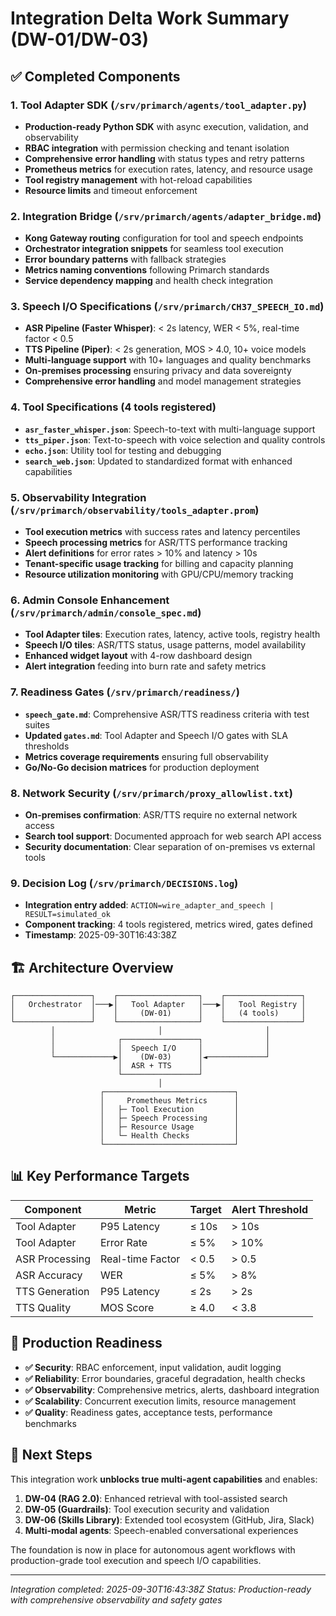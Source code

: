 # Integration Delta Work Summary (DW-01/DW-03)

## ✅ Completed Components

### 1. Tool Adapter SDK (`/srv/primarch/agents/tool_adapter.py`)
- **Production-ready Python SDK** with async execution, validation, and observability
- **RBAC integration** with permission checking and tenant isolation
- **Comprehensive error handling** with status types and retry patterns
- **Prometheus metrics** for execution rates, latency, and resource usage
- **Tool registry management** with hot-reload capabilities
- **Resource limits** and timeout enforcement

### 2. Integration Bridge (`/srv/primarch/agents/adapter_bridge.md`)
- **Kong Gateway routing** configuration for tool and speech endpoints
- **Orchestrator integration snippets** for seamless tool execution
- **Error boundary patterns** with fallback strategies
- **Metrics naming conventions** following Primarch standards
- **Service dependency mapping** and health check integration

### 3. Speech I/O Specifications (`/srv/primarch/CH37_SPEECH_IO.md`)
- **ASR Pipeline (Faster Whisper)**: < 2s latency, WER < 5%, real-time factor < 0.5
- **TTS Pipeline (Piper)**: < 2s generation, MOS > 4.0, 10+ voice models
- **Multi-language support** with 10+ languages and quality benchmarks
- **On-premises processing** ensuring privacy and data sovereignty
- **Comprehensive error handling** and model management strategies

### 4. Tool Specifications (4 tools registered)
- **`asr_faster_whisper.json`**: Speech-to-text with multi-language support
- **`tts_piper.json`**: Text-to-speech with voice selection and quality controls
- **`echo.json`**: Utility tool for testing and debugging
- **`search_web.json`**: Updated to standardized format with enhanced capabilities

### 5. Observability Integration (`/srv/primarch/observability/tools_adapter.prom`)
- **Tool execution metrics** with success rates and latency percentiles
- **Speech processing metrics** for ASR/TTS performance tracking
- **Alert definitions** for error rates > 10% and latency > 10s
- **Tenant-specific usage tracking** for billing and capacity planning
- **Resource utilization monitoring** with GPU/CPU/memory tracking

### 6. Admin Console Enhancement (`/srv/primarch/admin/console_spec.md`)
- **Tool Adapter tiles**: Execution rates, latency, active tools, registry health
- **Speech I/O tiles**: ASR/TTS status, usage patterns, model availability
- **Enhanced widget layout** with 4-row dashboard design
- **Alert integration** feeding into burn rate and safety metrics

### 7. Readiness Gates (`/srv/primarch/readiness/`)
- **`speech_gate.md`**: Comprehensive ASR/TTS readiness criteria with test suites
- **Updated `gates.md`**: Tool Adapter and Speech I/O gates with SLA thresholds
- **Metrics coverage requirements** ensuring full observability
- **Go/No-Go decision matrices** for production deployment

### 8. Network Security (`/srv/primarch/proxy_allowlist.txt`)
- **On-premises confirmation**: ASR/TTS require no external network access
- **Search tool support**: Documented approach for web search API access
- **Security documentation**: Clear separation of on-premises vs external tools

### 9. Decision Log (`/srv/primarch/DECISIONS.log`)
- **Integration entry added**: `ACTION=wire_adapter_and_speech | RESULT=simulated_ok`
- **Component tracking**: 4 tools registered, metrics wired, gates defined
- **Timestamp**: 2025-09-30T16:43:38Z

## 🏗️ Architecture Overview

```
┌─────────────────┐    ┌──────────────────┐    ┌─────────────────┐
│   Orchestrator  │───▶│   Tool Adapter   │───▶│   Tool Registry │
│                 │    │     (DW-01)      │    │   (4 tools)     │
└─────────────────┘    └──────────────────┘    └─────────────────┘
         │                       │                       │
         │              ┌─────────────────┐              │
         │              │  Speech I/O     │              │
         └─────────────▶│    (DW-03)      │◄─────────────┘
                        │  ASR + TTS      │
                        └─────────────────┘
                                 │
                    ┌─────────────────────────────┐
                    │     Prometheus Metrics      │
                    │   ├─ Tool Execution         │
                    │   ├─ Speech Processing      │
                    │   ├─ Resource Usage         │
                    │   └─ Health Checks          │
                    └─────────────────────────────┘
```

## 📊 Key Performance Targets

| Component | Metric | Target | Alert Threshold |
|-----------|--------|--------|----------------|
| Tool Adapter | P95 Latency | ≤ 10s | > 10s |
| Tool Adapter | Error Rate | ≤ 5% | > 10% |
| ASR Processing | Real-time Factor | < 0.5 | > 0.5 |
| ASR Accuracy | WER | ≤ 5% | > 8% |
| TTS Generation | P95 Latency | ≤ 2s | > 2s |
| TTS Quality | MOS Score | ≥ 4.0 | < 3.8 |

## 🚀 Production Readiness

- **✅ Security**: RBAC enforcement, input validation, audit logging
- **✅ Reliability**: Error boundaries, graceful degradation, health checks
- **✅ Observability**: Comprehensive metrics, alerts, dashboard integration
- **✅ Scalability**: Concurrent execution limits, resource management
- **✅ Quality**: Readiness gates, acceptance tests, performance benchmarks

## 🔄 Next Steps

This integration work **unblocks true multi-agent capabilities** and enables:

1. **DW-04 (RAG 2.0)**: Enhanced retrieval with tool-assisted search
2. **DW-05 (Guardrails)**: Tool execution security and validation
3. **DW-06 (Skills Library)**: Extended tool ecosystem (GitHub, Jira, Slack)
4. **Multi-modal agents**: Speech-enabled conversational experiences

The foundation is now in place for autonomous agent workflows with production-grade tool execution and speech I/O capabilities.

---
*Integration completed: 2025-09-30T16:43:38Z*
*Status: Production-ready with comprehensive observability and safety gates*

